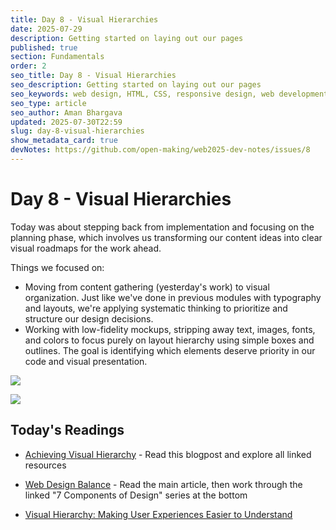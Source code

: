 ```yaml
---
title: Day 8 - Visual Hierarchies
date: 2025-07-29
description: Getting started on laying out our pages
published: true
section: Fundamentals
order: 2
seo_title: Day 8 - Visual Hierarchies
seo_description: Getting started on laying out our pages
seo_keywords: web design, HTML, CSS, responsive design, web development course, portfolio website
seo_type: article
seo_author: Aman Bhargava
updated: 2025-07-30T22:59
slug: day-8-visual-hierarchies
show_metadata_card: true
devNotes: https://github.com/open-making/web2025-dev-notes/issues/8
---
```

# Day 8 - Visual Hierarchies

Today was about stepping back from implementation and focusing on the planning phase, which involves us transforming our content ideas into clear visual roadmaps for the work ahead.

Things we focused on:

- Moving from content gathering (yesterday's work) to visual organization. Just like we've done in previous modules with typography and layouts, we're applying systematic thinking to prioritize and structure our design decisions.
- Working with low-fidelity mockups, stripping away text, images, fonts, and colors to focus purely on layout hierarchy using simple boxes and outlines. The goal is identifying which elements deserve priority in our code and visual presentation.


![](/assets/day-8-visual-hierarchies/Pasted%20image%2020250730093024.png)


![](/assets/day-8-visual-hierarchies/Pasted%20image%2020250730093052.png)

## Today's Readings


- [Achieving Visual Hierarchy](https://www.hackdesign.org/lessons/19-achieving-visual-hierarchy/) - Read this blogpost and explore all linked resources

- [Web Design Balance](https://vanseodesign.com/web-design/web-design-balance/) - Read the main article, then work through the linked "7 Components of Design" series at the bottom
- [Visual Hierarchy: Making User Experiences Easier to Understand](https://www.uxmatters.com/mt/archives/2024/02/visual-hierarchy-making-user-experiences-easier-to-understand.php)
